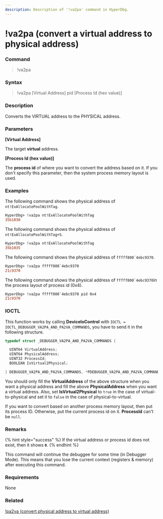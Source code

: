 ```yaml
---
description: Description of '!va2pa' command in HyperDbg.
---
```


# !va2pa (convert a virtual address to physical address)

### Command

> !va2pa

### Syntax

> !va2pa \[Virtual Address] pid \[Process Id (hex value)]

### Description

Converts the VIRTUAL address to the PHYSICAL address.

### Parameters

**\[Virtual Address]**

The target **virtual** address.

**\[Process Id (hex value)]**

The **process id** of where you want to convert the address based on it. If you don't specify this parameter, then the system process memory layout is used.

### Examples

The following command shows the physical address of `nt!ExAllocatePoolWithTag`.

```diff
HyperDbg> !va2pa nt!ExAllocatePoolWithTag
35b1030
```

The following command shows the physical address of `nt!ExAllocatePoolWithTag+5`.

```diff
HyperDbg> !va2pa nt!ExAllocatePoolWithTag
35b1035
```

The following command shows the physical address of ``fffff800`4ebc9370``.

```diff
HyperDbg> !va2pa fffff800`4ebc9370
21c9370
```

The following command shows the physical address of ``fffff800`4ebc9370``in the process layout of process id (0x4).

```diff
HyperDbg> !va2pa fffff800`4ebc9370 pid 0x4
21c9370
```

### IOCTL

This function works by calling **DeviceIoControl** with `IOCTL = IOCTL_DEBUGGER_VA2PA_AND_PA2VA_COMMANDS`, you have to send it in the following structure.

```c
typedef struct _DEBUGGER_VA2PA_AND_PA2VA_COMMANDS {

  UINT64 VirtualAddress;
  UINT64 PhysicalAddress;
  UINT32 ProcessId;
  BOOLEAN IsVirtual2Physical;

} DEBUGGER_VA2PA_AND_PA2VA_COMMANDS, *PDEBUGGER_VA2PA_AND_PA2VA_COMMANDS;
```

You should only fill the **VirtualAddress** of the above structure when you want a physical address and fill the above **PhysicalAddress** when you want a virtual address. Also, set **IsVirtual2Physical** to `true` in the case of virtual-to-physical and set it to `false` in the case of physical-to-virtual.

If you want to convert based on another process memory layout, then put its process ID. Otherwise, put the current process id on it. **ProcessId** can't be `null`.

### Remarks

{% hint style="success" %}
If the virtual address or process id does not exist, then it shows **`0`**.
{% endhint %}

This command will continue the debuggee for some time (in Debugger Mode). This means that you lose the current context (registers & memory) after executing this command.

### Requirements

None

### Related

[!pa2va (convert physical address to virtual address)](https://docs.hyperdbg.org/commands/extension-commands/pa2va)
